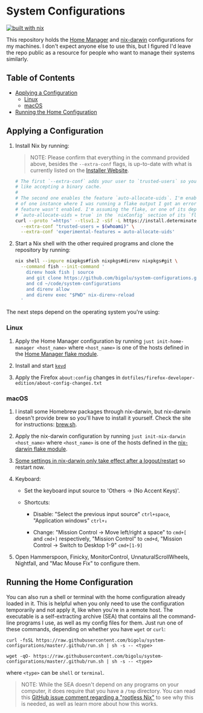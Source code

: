 # System Configurations

[![built with nix][built-with-nix-badge]][built-with-nix-site]

This repository holds the [Home Manager][home-manager] and [nix-darwin][nix-darwin] configurations for my machines.
I don't expect anyone else to use this,
but I figured I'd leave the repo public as a resource for people who want to manage
their systems similarly.

## Table of Contents

<!--
  DO NOT EDIT THE TABLE OF CONTENTS MANUALLY.
  It gets generated by markdown-toc:
  https://github.com/jonschlinkert/markdown-toc
  To regenerate, run `just codegen-readme`. Though the pre-commit hook will
  automatically run this for you.
-->

<!-- toc -->

- [Applying a Configuration](#applying-a-configuration)
  - [Linux](#linux)
  - [macOS](#macos)
- [Running the Home Configuration](#running-the-home-configuration)

<!-- tocstop -->

## Applying a Configuration

1. Install Nix by running:

   > NOTE: Please confirm that everything in the command provided above, besides the `--extra-conf` flags, is up-to-date with
   > what is currently listed on the [Installer Website][determinate-systems-installer].

   ```bash
   # The first `--extra-conf` adds your user to `trusted-users` so you can do things
   # like accepting a binary cache.
   #
   # The second one enables the feature `auto-allocate-uids`. I'm enabling it because
   # of one instance where I was running a flake output I got an error because this
   # feature wasn't enabled. I'm assuming the flake, or one of its dependencies, set
   # `auto-allocate-uids = true` in the `nixConfig` section of its `flake.nix`.
   curl --proto '=https' --tlsv1.2 -sSf -L https://install.determinate.systems/nix | sh -s -- install \
     --extra-conf "trusted-users = $(whoami)" \
     --extra-conf 'experimental-features = auto-allocate-uids'
   ```

2. Start a Nix shell with the other required programs and clone the repository by running:

   ```bash
   nix shell --impure nixpkgs#fish nixpkgs#direnv nixpkgs#git \
     --command fish --init-command '
       direnv hook fish | source
       and git clone https://github.com/bigolu/system-configurations.git ~/code/system-configurations
       and cd ~/code/system-configurations
       and direnv allow
       and direnv exec "$PWD" nix-direnv-reload
     '
   ```

The next steps depend on the operating system you're using:

### Linux

1. Apply the Home Manager configuration by running `just init-home-manager <host_name>`
   where `<host_name>` is one of the hosts defined in the [Home Manager flake module](flake-modules/home-manager/default.nix).

2. Install and start [`keyd`][keyd]

3. Apply the Firefox `about:config` changes in `dotfiles/firefox-developer-edition/about-config-changes.txt`

### macOS

1. I install some Homebrew packages through nix-darwin, but nix-darwin doesn't provide brew so you'll have to install
   it yourself. Check the site for instructions: [brew.sh][brew].

2. Apply the nix-darwin configuration by running `just init-nix-darwin <host_name>` where
   `<host_name>` is one of the hosts defined in the [nix-darwin flake module](flake-modules/nix-darwin/default.nix).

3. [Some settings in nix-darwin only take effect after a logout/restart](https://github.com/LnL7/nix-darwin/issues/658) so restart now.

4. Keyboard:

   - Set the keyboard input source to 'Others → (No Accent Keys)'.

   <!--
     I can automate shortcuts when this issue gets resolved:
     https://github.com/LnL7/nix-darwin/issues/185
   -->

   - Shortcuts:

     - Disable: "Select the previous input source" `ctrl+space`, "Application windows" `ctrl+↓`

     - Change: "Mission Control → Move left/right a space" to `cmd+[` and `cmd+]` respectively, "Mission Control" to `cmd+d`, "Mission Control → Switch to Desktop 1-9" `cmd+[1-9]`

5. Open Hammerspoon, Finicky, MonitorControl, UnnaturalScrollWheels, Nightfall, and "Mac Mouse Fix" to configure them.

## Running the Home Configuration

You can also run a shell or terminal with the home configuration already loaded in it. This is helpful when you only
need to use the configuration temporarily and not apply it, like when you're in a remote host. The executable is a self-extracting archive
(SEA) that contains all the command-line programs I use, as well as my config files for them.
Just run one of these commands, depending on whether you have `wget` or `curl`:

`curl -fsSL https://raw.githubusercontent.com/bigolu/system-configurations/master/.github/run.sh | sh -s -- <type>`

`wget -qO- https://raw.githubusercontent.com/bigolu/system-configurations/master/.github/run.sh | sh -s -- <type>`

where `<type>` can be `shell` or `terminal`.

> NOTE: While the SEA doesn't depend on any programs on your computer, it does require that you have a `/tmp`
> directory. You can read this [GitHub issue comment regarding a "rootless Nix"][rootless-nix] to see why this is
> needed, as well as learn more about how this works.

[determinate-systems-installer]: https://github.com/DeterminateSystems/nix-installer
[home-manager]: https://github.com/nix-community/home-manager
[nix-darwin]: https://github.com/LnL7/nix-darwin
[brew]: https://brew.sh/
[rootless-nix]: https://github.com/NixOS/nix/issues/1971#issue-304578884
[built-with-nix-site]: https://builtwithnix.org
[built-with-nix-badge]: https://builtwithnix.org/badge.svg
[keyd]: https://github.com/rvaiya/keyd
